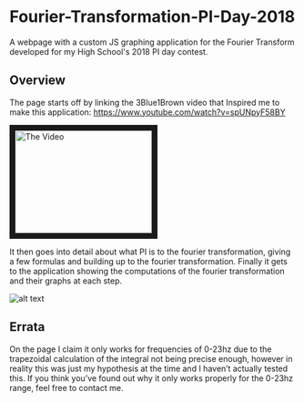 # Fourier-Transformation-PI-Day-2018
A webpage with a custom JS graphing application for the Fourier Transform developed for my High School's 2018 PI day contest. 

## Overview
The page starts off by linking the 3Blue1Brown video that Inspired me to make this application:
https://www.youtube.com/watch?v=spUNpyF58BY

<a href="http://www.youtube.com/watch?feature=player_embedded&v=spUNpyF58BY
" target="_blank"><img src="http://img.youtube.com/vi/spUNpyF58BY/0.jpg" 
alt="The Video" width="240" height="180" border="10" /></a>

It then goes into detail about what PI is to the fourier transformation, giving a few formulas and building up to the fourier transformation. 
Finally it gets to the application showing the computations of the fourier transformation and their graphs at each step.

![alt text](https://i.imgur.com/0V9eAAc.png "The Application")

## Errata
On the page I claim it only works for frequencies of 0-23hz due to the trapezoidal calculation of the integral not being precise enough, however in reality this was just my hypothesis at the time and I haven’t actually tested this. If you think you’ve found out why it only works properly for the 0-23hz range, feel free to contact me.

